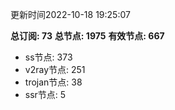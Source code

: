 更新时间2022-10-18 19:25:07

**总订阅: 73**
**总节点: 1975**
**有效节点: 667**
- ss节点: 373
- v2ray节点: 251
- trojan节点: 38
- ssr节点: 5
